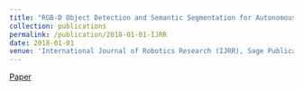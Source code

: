 ```yaml
---
title: "RGB-D Object Detection and Semantic Segmentation for Autonomous Manipulation in Clutter"
collection: publications
permalink: /publication/2018-01-01-IJRR
date: 2018-01-01
venue: 'International Journal of Robotics Research (IJRR), Sage Publications'
---
```

[Paper](http://www.ais.uni-bonn.de/papers/IJRR_2018_Schwarz.pdf)&nbsp;&nbsp;&nbsp;&nbsp;&nbsp;&nbsp;